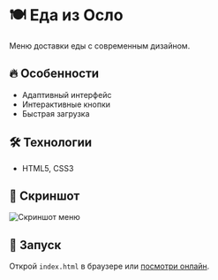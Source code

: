 # 🍽️ Еда из Осло  

Меню доставки еды с современным дизайном.  

## 🔥 Особенности  
- Адаптивный интерфейс  
- Интерактивные кнопки  
- Быстрая загрузка  

## 🛠️ Технологии  
- HTML5, CSS3  

## 📸 Скриншот  
![Скриншот меню](https://via.placeholder.com/800x400?text=Menu+Preview)  

## 🚀 Запуск  
Открой `index.html` в браузере или [посмотри онлайн](https://твой-ник.github.io/food-delivery-oslo).  
